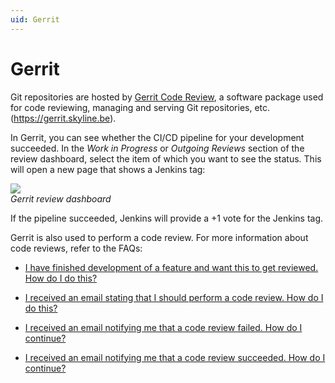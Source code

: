 ```yaml
---
uid: Gerrit
---
```


# Gerrit

Git repositories are hosted by [Gerrit Code Review](https://www.gerritcodereview.com/), a software package used for code reviewing, managing and serving Git repositories, etc. (<https://gerrit.skyline.be>).

In Gerrit, you can see whether the CI/CD pipeline for your development succeeded. In the *Work in Progress* or *Outgoing Reviews* section of the review dashboard, select the item of which you want to see the status. This will open a new page that shows a Jenkins tag:

![](~/develop/images/GerritReviewDashboard.png)<br>
*Gerrit review dashboard*

If the pipeline succeeded, Jenkins will provide a +1 vote for the Jenkins tag.

Gerrit is also used to perform a code review. For more information about code reviews, refer to the FAQs:

- [I have finished development of a feature and want this to get reviewed. How do I do this?](xref:FAQ#i-have-finished-development-of-a-feature-and-want-this-to-get-reviewed-how-do-i-do-this)

- [I received an email stating that I should perform a code review. How do I do this?](xref:FAQ#i-received-an-email-stating-that-i-should-perform-a-code-review-how-do-i-do-this)

- [I received an email notifying me that a code review failed. How do I continue?](xref:FAQ#i-received-an-email-notifying-me-that-a-code-review-failed-how-do-i-continue)

- [I received an email notifying me that a code review succeeded. How do I continue?](xref:FAQ#i-received-an-email-notifying-me-that-a-code-review-succeeded-how-do-i-continue)
